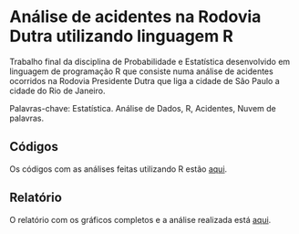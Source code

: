 # Análise de acidentes na Rodovia Dutra utilizando linguagem R
Trabalho final da disciplina de Probabilidade e Estatística desenvolvido em linguagem de programação R que consiste numa análise de acidentes ocorridos na Rodovia Presidente Dutra que liga a cidade de São Paulo a cidade do Rio de Janeiro.

Palavras-chave: Estatística. Análise de Dados, R, Acidentes, Nuvem de palavras.
<br>

## Códigos
Os códigos com as análises feitas utilizando R estão [aqui](https://github.com/gacambuy/Probabilidade-e-Estatistica-R/blob/main/c%C3%B3digo.r).
<br>

## Relatório
O relatório com os gráficos completos e a análise realizada está [aqui](https://github.com/gacambuy/Probabilidade-e-Estatistica-R/blob/main/relat%C3%B3rio.pdf).
